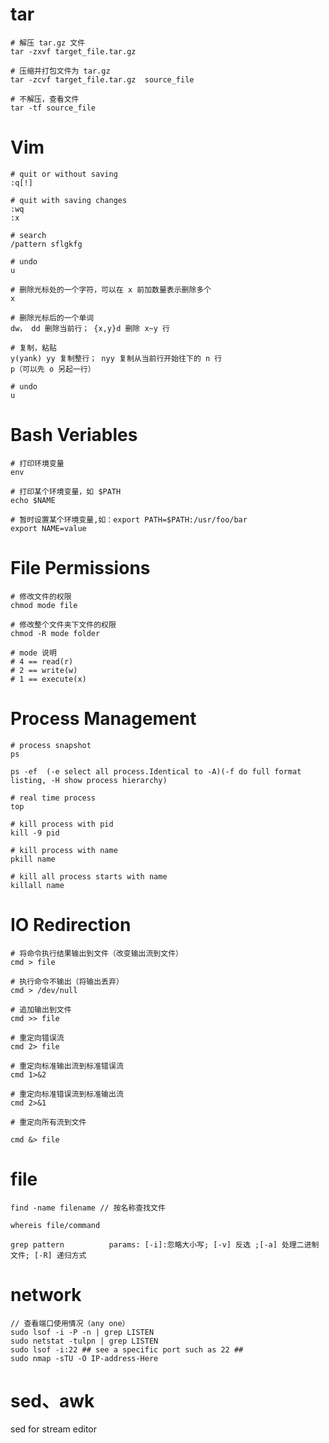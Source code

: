 # tar

```shell
# 解压 tar.gz 文件
tar -zxvf target_file.tar.gz

# 压缩并打包文件为 tar.gz
tar -zcvf target_file.tar.gz  source_file

# 不解压，查看文件
tar -tf source_file
```

# Vim

```shell
# quit or without saving
:q[!]

# quit with saving changes
:wq 
:x

# search
/pattern sflgkfg 

# undo
u

# 删除光标处的一个字符，可以在 x 前加数量表示删除多个
x

# 删除光标后的一个单词
dw， dd 删除当前行； {x,y}d 删除 x~y 行

# 复制，粘贴
y(yank) yy 复制整行； nyy 复制从当前行开始往下的 n 行
p（可以先 o 另起一行）

# undo 
u
```

# Bash Veriables

```shell
# 打印环境变量
env

# 打印某个环境变量，如 $PATH
echo $NAME

# 暂时设置某个环境变量,如：export PATH=$PATH:/usr/foo/bar
export NAME=value
```

# File Permissions

```shell
# 修改文件的权限
chmod mode file

# 修改整个文件夹下文件的权限
chmod -R mode folder

# mode 说明
# 4 == read(r)
# 2 == write(w)
# 1 == execute(x)
```
# Process Management
```shell
# process snapshot
ps

ps -ef  (-e select all process.Identical to -A)(-f do full format listing, -H show process hierarchy)

# real time process
top

# kill process with pid
kill -9 pid

# kill process with name
pkill name

# kill all process starts with name
killall name
```

# IO Redirection
```shell
# 将命令执行结果输出到文件（改变输出流到文件）
cmd > file

# 执行命令不输出（将输出丢弃）
cmd > /dev/null

# 追加输出到文件
cmd >> file

# 重定向错误流
cmd 2> file

# 重定向标准输出流到标准错误流
cmd 1>&2

# 重定向标准错误流到标准输出流
cmd 2>&1

# 重定向所有流到文件

cmd &> file
```



# file

```shell
find -name filename // 按名称查找文件

whereis file/command

grep pattern          params: [-i]:忽略大小写; [-v] 反选 ;[-a] 处理二进制文件; [-R] 递归方式
```





# network

```shell
// 查看端口使用情况（any one）
sudo lsof -i -P -n | grep LISTEN
sudo netstat -tulpn | grep LISTEN
sudo lsof -i:22 ## see a specific port such as 22 ##
sudo nmap -sTU -O IP-address-Here
```





# sed、awk

sed for stream editor

